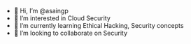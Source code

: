 - 👋 Hi, I’m @asaingp
- 👀 I’m interested in Cloud Security
- 🌱 I’m currently learning Ethical Hacking, Security concepts
- 💞️ I’m looking to collaborate on Security


<!---
asaingp/asaingp is a ✨ special ✨ repository because its `README.md` (this file) appears on your GitHub profile.
You can click the Preview link to take a look at your changes.
--->
